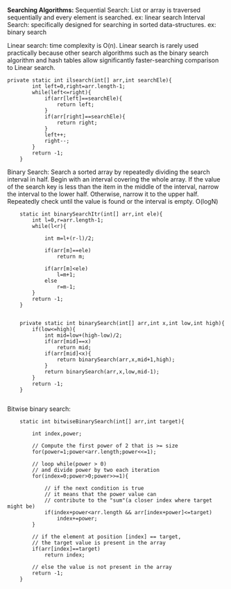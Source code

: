 **Searching Algorithms:**
Sequential Search: List or array is traversed sequentially and every element is searched. ex: linear search
Interval Search:  specifically designed for searching in sorted data-structures. ex: binary search

Linear search:  time complexity  is O(n).
Linear search is rarely used practically because other search algorithms such as the binary search algorithm and hash tables allow significantly faster-searching comparison to Linear search.

```
private static int ilsearch(int[] arr,int searchEle){
        int left=0,right=arr.length-1;
        while(left<=right){
            if(arr[left]==searchEle){
                return left;
            }
            if(arr[right]==searchEle){
                return right;
            }
            left++;
            right--;
        }
        return -1;
    }
``` 
Binary Search: Search a sorted array by repeatedly dividing the search interval in half. Begin with an interval covering the whole array. If the value of the search key is less than the item in the middle of the interval, narrow the interval to the lower half. Otherwise, narrow it to the upper half. Repeatedly check until the value is found or the interval is empty. O(logN)

```
    static int binarySearchItr(int[] arr,int ele){
        int l=0,r=arr.length-1;
        while(l<r){

            int m=l+(r-l)/2;

            if(arr[m]==ele)
                return m;

            if(arr[m]<ele)
                l=m+1;
            else
                r=m-1;
        }
        return -1;
    }


    private static int binarySearch(int[] arr,int x,int low,int high){
        if(low<=high){
            int mid=low+(high-low)/2;
            if(arr[mid]==x)
                return mid;
            if(arr[mid]<x){
                return binarySearch(arr,x,mid+1,high);
            }
            return binarySearch(arr,x,low,mid-1);
        }
        return -1;
    }


```

Bitwise binary search:


```
    static int bitwiseBinarySearch(int[] arr,int target){

        int index,power;

        // Compute the first power of 2 that is >= size
        for(power=1;power<arr.length;power<<=1);

        // loop while(power > 0)
        // and divide power by two each iteration
        for(index=0;power>0;power>>=1){

            // if the next condition is true
            // it means that the power value can
            // contribute to the "sum"(a closer index where target might be)
            if(index+power<arr.length && arr[index+power]<=target)
                index+=power;
        }

        // if the element at position [index] == target,
        // the target value is present in the array
        if(arr[index]==target)
            return index;

        // else the value is not present in the array
        return -1;
    }
```
